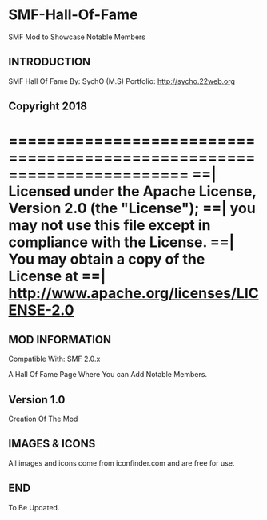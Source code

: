 # SMF-Hall-Of-Fame
SMF Mod to Showcase Notable Members

## INTRODUCTION
SMF Hall Of Fame
By: SychO (M.S)
Portfolio: http://sycho.22web.org

## Copyright 2018
=======================================================================
==| Licensed under the Apache License, Version 2.0 (the "License");
==| you may not use this file except in compliance with the License.
==| You may obtain a copy of the License at
==|          http://www.apache.org/licenses/LICENSE-2.0
=======================================================================

## MOD INFORMATION
Compatible With: SMF 2.0.x

A Hall Of Fame Page Where You can Add Notable Members.

Version 1.0
-------------
Creation Of The Mod

## IMAGES & ICONS
All images and icons come from iconfinder.com and are free for use.

## END
To Be Updated.

